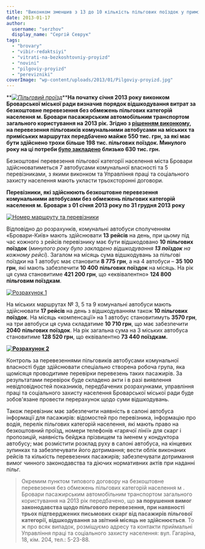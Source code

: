 ```yaml
---
title: "Виконком зменшив з 13 до 10 кількість пільгових поїздок у приміських комунальних автобусах"
date: 2013-01-17
author: 
  username: "serzhov"
  display_name: "Сергій Севрук"
tags: 
  - "brovary"
  - "vibir-redaktsiyi"
  - "vitrati-na-bezkoshtovniy-proyizd"
  - "novini"
  - "pilgoviy-proyizd"
  - "perevizniki"
coverImage: "wp-content/uploads/2013/01/Pilgoviy-proyizd.jpg"
---
```


**_[![](https://mpz.brovary.org/wp-content/uploads/2013/01/Pilgoviy-proyizd.jpg "Пільговий проїзд")](https://mpz.brovary.org/wp-content/uploads/2013/01/Pilgoviy-proyizd.jpg)_****На початку січня 2013 року виконком Броварської міської ради визначив порядок відшкодування витрат за безкоштовне перевезення без обмежень пільгових категорій населення м. Бровари пасажирським автомобільним транспортом загального користування на 2013 рік. Згідно з [рішенням виконкому](https://docs.brovary.org/p6502/08.01.2013/06), на перевезення пільговиків комунальними автобусами на міських та приміських маршрутах передбачено майже 550 тис. грн, за які має бути здійснено трохи більше 198 тис. пільгових поїздок. Минулого року на ці потреби [було закладено](https://docs.brovary.org/p110/10.01.2012/12) близько 630 тис. грн.**

Безкоштовні перевезення пільгової категорії населення міста Бровари здійснюватиметься 7 автобусами комунальної власності та 5 перевізниками, з якими виконком та Управління праці та соціального захисту населення мають укласти трьохсторонні договори.

**Перевізники, які здійснюють безкоштовне перевезення** **комунальними автобусами без обмежень пільгових категорій населення м. Бровари** **з 01 січня 2013 року по 31 грудня 2013 року**

[![](https://mpz.brovary.org/wp-content/uploads/2013/01/Nomer-marshrutu.jpg "Номер маршруту та перевізники")](https://mpz.brovary.org/wp-content/uploads/2013/01/Nomer-marshrutu.jpg)

Відповідно до розрахунків, комунальні автобуси сполученням «Бровари-Київ» мають здійснювати **13** **рейсів** на день, при цьому під час кожного з рейсів перевізнику має бути відшкодовано **10** **пільгових поїздок** (_минулого року було закладено відшкодування **13 поїздок** на кожному рейсі_). Загалом на місяць сума відшкодувань за пільгові поїздки на 1 автобус має становити **8 775** **грн**, а на 4 автобуси – **35 100 грн**, які мають забезпечити **10 400** **пільгових поїздок** на місяць. На рік ця сума становитиме **421 200 грн**, що «еквівалентно» **124 800 пільговим поїздкам**.

[![](https://mpz.brovary.org/wp-content/uploads/2013/01/Rozrahunok-1.png "Розрахунок 1")](https://mpz.brovary.org/wp-content/uploads/2013/01/Rozrahunok-1.png)

На міських маршрутах № 3, 5 та 9 комунальні автобуси мають здійснювати **17 рейсів** на день з відшкодуванням також **10 пільгових поїздок**. На місяць «компенсації» на 1 автобус становитимуть **3570 грн**, на три автобуси ця сума складатиме **10 710 грн**, що має забезпечити **2040** **пільгових поїздок**. На рік загальна сума на 3 міських автобуса становитиме **128 520 грн**, що еквівалентно **73 440 поїздкам.**

**[![](https://mpz.brovary.org/wp-content/uploads/2013/01/Rozrahunok-2.png "Розрахунок 2")](https://mpz.brovary.org/wp-content/uploads/2013/01/Rozrahunok-2.png)**

Контроль за перевезеннями пільговиків автобусами комунальної власності буде здійснювати спеціально створена робоча група, яка щомісяця проводитиме перевірки перевезень таких пасажирів. За результатами перевірок буде складено акти і в разі виявлення невідповідностей показників, передбачених розрахунками, управління праці та соціального захисту населення Броварської міської ради буде зобов'язане провести перерахунок щодо суми відшкодувань.

Також перевізник має забезпечити наявність в салоні автобуса інформації для пасажирів: відомостей про перевізника, інформацію про водія, перелік пільгових категорій населення, які мають право на безкоштовний проїзд, номери телефонів «гарячої лінії» для скарг і пропозицій, наявність бейджа прізвищем та іменем у кондуктора автобусу; має розмістити розклад руху в салоні автобуса, на кінцевих зупинках та забезпечувати його дотримання; вести облік виконаних рейсів та кількість перевезених пасажирів; забезпечувати дотримання вимог чинного законодавства та діючих нормативних актів при наданні пільг.

> Окремим пунктом типового договору на безкоштовне перевезення без обмежень пільгових категорій населення м . Бровари пасажирським автомобільним транспортом загального користування на 2013 рік передбачено, що **за порушення вимог законодавства щодо пільгового перевезення, при наявності трьох підтверджених письмових скарг від пасажирів пільгової категорії, відшкодування за звітний місяць не здійснюється**. То ж про всяк випадок, розміщуємо адресу та контакти приймальні Управління праці та соціального захисту населення: вул. Гагаріна, 18, кім. 204, тел.: 5-23-88.
